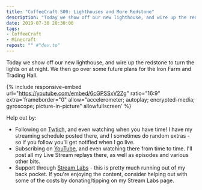 ```yaml
---
title: "CoffeeCraft S00: Lighthouses and More Redstone"
description: "Today we show off our new lighthouse, and wire up the redstone to turn the lights on at night. We then go over some future plans for the Iron Farm and Trading Hall."
date: 2019-07-30 20:30:00
tags:
- CoffeeCraft
- Minecraft
repost: "" #"dev.to"
---
```


Today we show off our new lighthouse, and wire up the redstone to turn the lights on at night. We then go over some future plans for the Iron Farm and Trading Hall.
<!--more-->

{% include responsive-embed url="https://youtube.com/embed/6cGPSSxV2Zg" ratio="16:9" extra='frameborder="0" allow="accelerometer; autoplay; encrypted-media; gyroscope; picture-in-picture" allowfullscreen' %}

Help out by:
 * Following on [Twtich](https://twitch.tv/AnonJr_Live), and even watching when you have time! I have my streaming schedule posted there, and I sometimes do random extras - so if you follow you'll get notified when I go live.
 * Subscribing on [YouTube](http://www.youtube.com/channel/UCXafqhKHbkSUIrq0LAuu0tw), and even watching there from time to time. I'll post all my Live Stream replays there, as well as episodes and various other bits.
 * Support through [Stream Labs](https://streamlabs.com/anonjr_live) - this is pretty much running out of my back pocket. If you're enjoying the content, consider helping out with some of the costs by donating/tipping on my Stream Labs page.